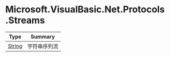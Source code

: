 ﻿
# Microsoft.VisualBasic.Net.Protocols.Streams

|Type|Summary|
|----|-------|
|<a href="#" onClick="load('/docs/Microsoft.VisualBasic.Net.Protocols.Streams/String.md')">String</a>|字符串序列流|

